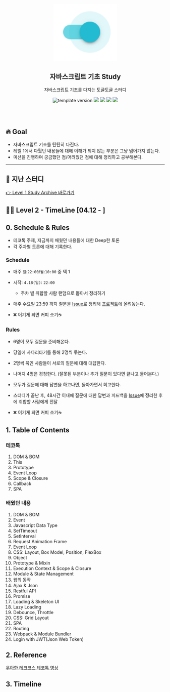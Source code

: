 <p align="middle" >
  <img width="200px;" src="./src/images/toggle-toggle.png"/>
</p>
<h2 align="middle">자바스크립트 기초 Study</h2>
<p align="middle">자바스크립트 기초를 다지는 토글토글 스터디</p>
<p align="middle">
<img src="https://img.shields.io/badge/version-1.0.0-blue?style=flat-square" alt="template version"/>
<img src="https://img.shields.io/badge/language-html-red.svg?style=flat-square"/>
<img src="https://img.shields.io/badge/language-css-blue.svg?style=flat-square"/>
<img src="https://img.shields.io/badge/language-js-yellow.svg?style=flat-square"/>
<a href="https://github.com/daybrush/moveable/blob/master/LICENSE" target="_blank">
  <img src="https://img.shields.io/github/license/daybrush/moveable.svg?style=flat-square&label=license&color=08CE5D"/>
  </a>
</p>
<br/>
<br/>

## 🔥 Goal

- 자바스크립트 기초를 탄탄히 다진다.
- 레벨 1에서 다뤘던 내용들에 대해 이해가 되지 않는 부분은 그냥 넘어가지 않는다.
- 미션을 진행하며 궁금했던 점/어려웠던 점에 대해 정리하고 공부해본다.

---

## 🧡 지난 스터디

<a href="./Level 1 /README.md">👉 Level 1 Study Archive 바로가기 </a>

## 🐛🐛 Level 2 - TimeLine [04.12 - ]

## 0. Schedule & Rules

- 테코톡 주제, 지금까지 배웠던 내용들에 대한 Deep한 토론
- 각 주차별 토론에 대해 기록한다.

### Schedule 
- 매주 `일`:`22:00`/`월`:`10:00`  중 택 1
- 시작: `4.18(일)`: `22:00`
  - 주차 별 취합할 사람 랜덤으로 뽑아서 정리하기

- 매주 수요일 23:59 까지 질문을 [Issue](https://github.com/toggle-toggle/javascript-basic/issues)로 정리해 [프로젝트](https://github.com/toggle-toggle/javascript-basic/projects/1)에 올려놓는다.
- ❌ 어기게 되면 커피 쏘기☕️



### Rules
- 6명이 모두 질문을 준비해온다.
- 당일에 사다리타기를 통해 2명씩 묶는다.
- 2명씩 묶인 사람들이 서로의 질문에 대해 대답한다. 
- 나머지 4명은 경청한다. (잘못된 부분이나 추가 질문이 있다면 끝나고 물어본다.)
- 모두가 질문에 대해 답변을 하고나면, 돌아가면서 회고한다.

- 스터디가 끝난 후, 48시간 이내에 질문에 대한 답변과 피드백을 [Issue](https://github.com/toggle-toggle/javascript-basic/issues)에 정리한 후에 취합할 사람에게 전달
- ❌ 어기게 되면 커피 쏘기☕️


## 1. Table of Contents

### 테코톡

1. DOM & BOM
2. This
3. Prototype
4. Event Loop
5. Scope & Closure
6. Callback
7. SPA

### 배웠던 내용

1. DOM & BOM
2. Event
3. Javascript Data Type
4. SetTimeout
5. SetInterval
6. Request Animation Frame
7. Event Loop
8. CSS: Layout, Box Model, Position, FlexBox
9. Object
10. Prototype & Mixin
11. Execution Context & Scope & Closure
12. Module & State Management
13. 웹의 동작
14. Ajax & Json
15. Restful API
16. Promise
17. Loading & Skeleton UI
18. Lazy Loading
19. Debounce, Throttle
20. CSS: Grid Layout
21. SPA
22. Routing
23. Webpack & Module Bundler
24. Login with JWT(Json Web Token)

## 2. Reference

[우아한 테크코스 테코톡 영상](https://www.youtube.com/playlist?list=PLgXGHBqgT2TvpJ_p9L_yZKPifgdBOzdVH)

## 3. Timeline
